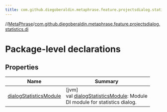 ```yaml
---
title: com.github.diegoberaldin.metaphrase.feature.projectsdialog.statistics.di
---
```

//[MetaPhrase](../../index.html)/[com.github.diegoberaldin.metaphrase.feature.projectsdialog.statistics.di](index.html)



# Package-level declarations



## Properties


| Name | Summary |
|---|---|
| [dialogStatisticsModule](dialog-statistics-module.html) | [jvm]<br>val [dialogStatisticsModule](dialog-statistics-module.html): Module<br>DI module for statistics dialog. |

